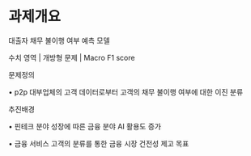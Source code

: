 # 과제개요



대출자 채무 불이행 여부 예측 모델

수치 영역 | 개방형 문제 | Macro F1 score



문제정의

• p2p 대부업체의 고객 데이터로부터 고객의 채무 불이행 여부에 대한 이진 분류



추진배경

• 핀테크 분야 성장에 따른 금융 분야 AI 활용도 증가

• 금융 서비스 고객의 분류를 통한 금융 시장 건전성 제고 목표 
